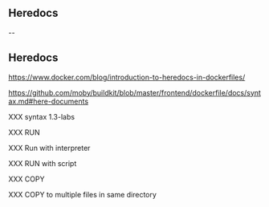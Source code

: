 <!-- .slide: class="center" style="text-align: center; vertical-align: middle" -->

## Heredocs

--

## Heredocs

https://www.docker.com/blog/introduction-to-heredocs-in-dockerfiles/

https://github.com/moby/buildkit/blob/master/frontend/dockerfile/docs/syntax.md#here-documents

XXX syntax 1.3-labs

XXX RUN

XXX Run with interpreter

XXX RUN with script

XXX COPY

XXX COPY to multiple files in same directory

